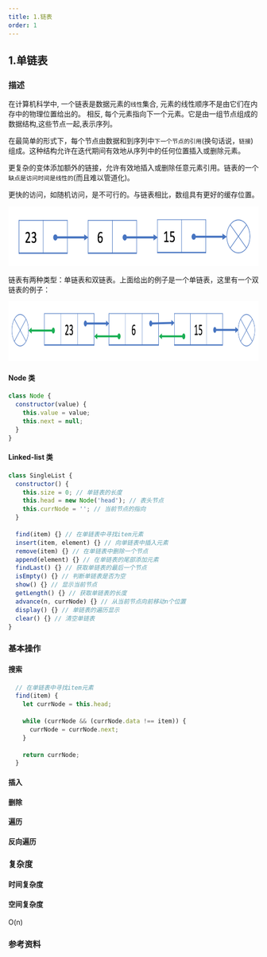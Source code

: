 ```yaml
---
title: 1.链表
order: 1
---
```


## 1.单链表

### 描述

在计算机科学中, 一个链表是数据元素的`线性`集合, 元素的线性顺序不是由它们在内存中的物理位置给出的。 相反, 每个元素指向下一个元素。它是由一组节点组成的数据结构,这些节点一起,表示序列。

在最简单的形式下，每个节点由数据和到序列中`下一个节点的引用`(换句话说，`链接`)组成。这种结构允许在迭代期间有效地从序列中的任何位置插入或删除元素。

更复杂的变体添加额外的链接，允许有效地插入或删除任意元素引用。链表的一个`缺点是访问时间是线性的`(而且难以管道化)。

更快的访问，如随机访问，是不可行的。与链表相比，数组具有更好的缓存位置。

  <img src="../../src/images/linked-list/linked-list-01.png" height="120">

链表有两种类型：单链表和双链表。上面给出的例子是一个单链表，这里有一个双链表的例子：

  <img src="../../src/images/linked-list/linked-list-02.png" height="120">

#### Node 类

```js
class Node {
  constructor(value) {
    this.value = value;
    this.next = null;
  }
}
```

#### Linked-list 类

```js
class SingleList {
  constructor() {
    this.size = 0; // 单链表的长度
    this.head = new Node('head'); // 表头节点
    this.currNode = ''; // 当前节点的指向
  }

  find(item) {} // 在单链表中寻找item元素
  insert(item, element) {} // 向单链表中插入元素
  remove(item) {} // 在单链表中删除一个节点
  append(element) {} // 在单链表的尾部添加元素
  findLast() {} // 获取单链表的最后一个节点
  isEmpty() {} // 判断单链表是否为空
  show() {} // 显示当前节点
  getLength() {} // 获取单链表的长度
  advance(n, currNode) {} // 从当前节点向前移动n个位置
  display() {} // 单链表的遍历显示
  clear() {} // 清空单链表
}
```

### 基本操作

#### 搜索

```js
  // 在单链表中寻找item元素
  find(item) {
    let currNode = this.head;

    while (currNode && (currNode.data !== item)) {
      currNode = currNode.next;
    }

    return currNode;
  }
```

#### 插入

#### 删除

#### 遍历

#### 反向遍历

### 复杂度

#### 时间复杂度

#### 空间复杂度

O(n)

### 参考资料
